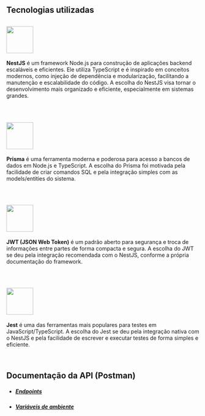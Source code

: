 ## Tecnologias utilizadas

## <img src="https://docs.nestjs.com/assets/logo-small-gradient.svg" width="70" />

**NestJS** é um framework Node.js para construção de aplicações backend escaláveis e eficientes. Ele utiliza TypeScript e é inspirado em conceitos modernos, como injeção de dependência e modularização, facilitando a manutenção e escalabilidade do código. A escolha do NestJS visa tornar o desenvolvimento mais organizado e eficiente, especialmente em sistemas grandes.

<br />

## <img src="https://cdn.freelogovectors.net/wp-content/uploads/2022/01/prisma_logo-freelogovectors.net_.png" width="70" />

**Prisma** é uma ferramenta moderna e poderosa para acesso a bancos de dados em Node.js e TypeScript. A escolha do Prisma foi motivada pela facilidade de criar comandos SQL e pela integração simples com as models/entities do sistema.

<br />

## <img src="https://jwt.io/img/pic_logo.svg" width="70" />

**JWT (JSON Web Token)** é um padrão aberto para segurança e troca de informações entre partes de forma compacta e segura. A escolha do JWT se deu pela integração recomendada com o NestJS, conforme a própria documentação do framework.

<br />

## <img src="https://cdn.iconscout.com/icon/free/png-512/free-jest-logo-icon-download-in-svg-png-gif-file-formats--technology-social-media-company-vol-4-pack-logos-icons-2945020.png?f=webp&w=256" width="70" />

**Jest** é uma das ferramentas mais populares para testes em JavaScript/TypeScript. A escolha do Jest se deu pela integração nativa com o NestJS e pela facilidade de escrever e executar testes de forma simples e eficiente.

<br />

## Documentação da API (Postman)

- ##### [Endpoints](postman/desafio.postman_collection.json)

- ##### [Variáveis de ambiente](postman/desafio.postman_environment.json)
